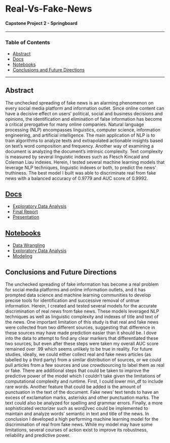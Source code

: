 # Real-Vs-Fake-News

#### Capstone Project 2 - Springboard

---

### Table of Contents
- [Abstract](#Abstract)
- [Docs](#Docs)
- [Notebooks](#Notebooks)
- [Conclusions and Future Directions](#Conclusions-and-Future-Directions)

---

## Abstract
The unchecked spreading of fake news is an alarming phenomenon on every social media platform and information outlet. Since online content can have a decisive effect on users’ political, social and business decisions and opinions, the identification and elimination of false information has become a critical prerogative for many online companies.
Natural language processing (NLP) encompasses linguistics, computer science, information engineering, and artificial intelligence. The main application of NLP is to train algorithms to analyze texts and extrapolated actionable insights based on text’s word composition and frequency. Another way of examining a document is analyzing the document’s intrinsic complexity. Text complexity is measured by several linguistic indexes such as Flesch Kincaid and Coleman Liau indexes.
Herein, I tested several machine learning models that leverage NLP techniques, linguistic indexes or both, to predict the news’ truthiness. The best model I built was able to discriminate real from fake news with a balanced accuracy of 0.9779 and AUC score of 0.9992.

## [Docs](https://github.com/Gianl-msi/Real-Vs-Fake-News/tree/master/Docs)
- [Exploratory Data Analysis](https://github.com/Gianl-msi/Real-Vs-Fake-News/blob/master/Docs/Fake%20News%20-%20EDA%208-30.pdf)
- [Final Report](https://github.com/Gianl-msi/Real-Vs-Fake-News/blob/master/Docs/Fake%20news%20-%20Final%20report%209-6.pdf)
- [Presentation]()


## [Notebooks](https://github.com/Gianl-msi/Real-Vs-Fake-News/tree/master/Notebooks)
- [Data Wrangling](https://github.com/Gianl-msi/Real-Vs-Fake-News/blob/master/Notebooks/Real%20and%20Fake%20News%20-%20DW_8-30.ipynb)
- [Exploratory Data Analysis](https://github.com/Gianl-msi/Real-Vs-Fake-News/blob/master/Notebooks/Real%20and%20Fake%20News%20-%20EDA%20-%208-30.ipynb)
- [Modeling](https://github.com/Gianl-msi/Real-Vs-Fake-News/blob/master/Notebooks/Real%20and%20Fake%20News%20-%20Preprocessing%20%26%20Modeling%208-30.ipynb)

## Conclusions and Future Directions
The unchecked spreading of fake information has become a real problem for social media platforms and online information outlets, and it has prompted data science and machine learning communities to develop precise tools for identification and successive removal of untrue information. Herein, I created and tested several models for the accurate discrimination of real news from fake news. These modeIs leveraged NLP techniques as well as linguistic complexity and indexes of title and text of the news. 
One important limitation of this study is that real and fake news were collected from two different sources, suggesting that difference in these sources may have made prediction easier than it should be. I dove into the data to attempt to find any clear markers that differentiated these two sources, but even after these steps were taken my overall AUC score remained over .99 which seems unlikely to be true in reality. For future studies, ideally, we could either collect real and fake news articles (as labelled by a third party) from a similar distribution of sources, or we could pull articles from a few sources and use crowdsourcing to label them as real or fake. 
There are additional steps that could be taken to improve the predictive power of the model which I couldn’t take given the limitations of computational complexity and runtime. First, I could lower min_df to include rare words. Another feature that could be added is the amount of punctuation in the text of the document. Fake news’ text tends to have an excess of exclamation marks, asterisks and other punctuation marks. The text could also be analyzed for spelling and grammar errors. Finally, a more sophisticated vectorizer such as word2vec could be implemented to maintain and analyze words’ semantic in text and title of the news. 
In conclusion I developed a high performing machine learning model for the discrimination of real from fake news. While my model may have some limitations, several courses of action exist to improve its robustness, reliability and predictive power.







